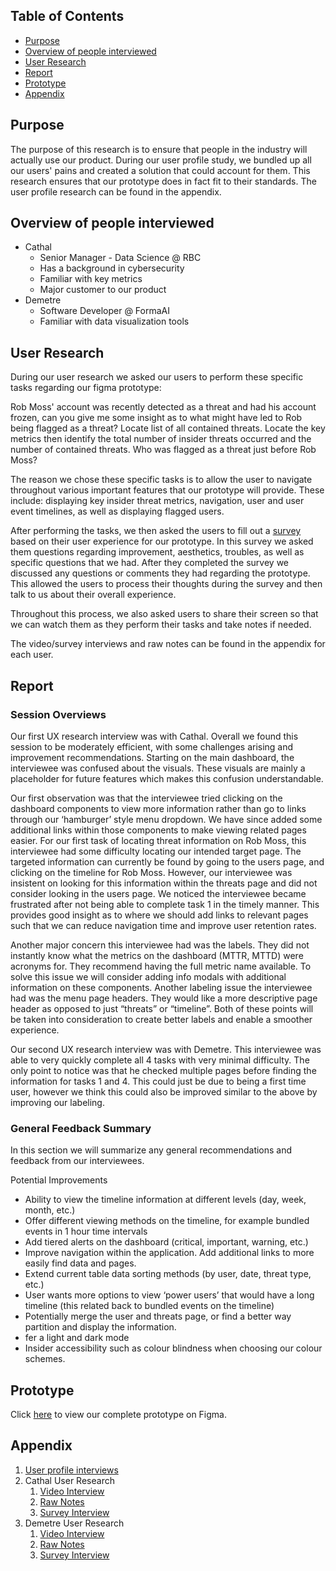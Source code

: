 Table of Contents
---
- [Purpose](#purpose)
- [Overview of people interviewed](#overview-of-people-interviewed)
- [User Research](#user-reserach)
- [Report](#report)
- [Prototype](#prototype)
- [Appendix](#appendix )

## Purpose
The purpose of this research is to ensure that people in the industry will actually use our product. During our user profile study, we bundled up all our users' pains and created a solution that could account for them. This research ensures that our prototype does in fact fit to their standards. The user profile research can be found in the appendix.

## Overview of people interviewed
* Cathal
    * Senior Manager - Data Science @ RBC
    * Has a background in cybersecurity
    * Familiar with key metrics
    * Major customer to our product
* Demetre
    * Software Developer @ FormaAI
    * Familiar with data visualization tools

## User Research
During our user research we asked our users to perform these specific tasks regarding our figma prototype:

Rob Moss' account was recently detected as a threat and had his account frozen, can you give me some insight as to what might have led to Rob being flagged as a threat?
Locate list of all contained threats.
Locate the key metrics then identify the total number of insider threats occurred and the number of contained threats.
Who was flagged as a threat just before Rob Moss?

The reason we chose these specific tasks is to allow the user to navigate throughout various important features that our prototype will provide. These include: displaying key insider threat metrics, navigation, user and user event timelines, as well as displaying flagged users.

After performing the tasks, we then asked the users to fill out a [survey](https://forms.gle/deeQj9E3tfbP1JBy8) based on their user experience for our prototype. In this survey we asked them questions regarding improvement, aesthetics, troubles, as well as specific questions that we had. After they completed the survey we discussed any questions or comments they had regarding the prototype. This allowed the users to process their thoughts during the survey and then talk to us about their overall experience.

Throughout this process, we also asked users to share their screen so that we can watch them as they perform their tasks and take notes if needed. 

The video/survey interviews and raw notes can be found in the appendix for each user.

## Report
### Session Overviews
Our first UX research interview was with Cathal. Overall we found this session to be moderately efficient, with some challenges arising and improvement recommendations. Starting on the main dashboard, the interviewee was confused about the visuals. These visuals are mainly a placeholder for future features which makes this confusion understandable. 

Our first observation was that the interviewee tried clicking on the dashboard components to view more information rather than go to links through our ‘hamburger’ style menu dropdown. We have since added some additional links within those components to make viewing related pages easier. For our first task of locating threat information on Rob Moss, this interviewee had some difficulty locating our intended target page. The targeted information can currently be found by going to the users page, and clicking on the timeline for Rob Moss. However, our interviewee was insistent on looking for this information within the threats page and did not consider looking in the users page. We noticed the interviewee became frustrated after not being able to complete task 1 in the timely manner. This provides good insight as to where we should add links to relevant pages such that we can reduce navigation time and improve user retention rates. 

Another major concern this interviewee had was the labels. They did not instantly know what the metrics on the dashboard (MTTR, MTTD) were acronyms for. They recommend having the full metric name available. To solve this issue we will consider adding info modals with additional information on these components. Another labeling issue the interviewee had was the menu page headers. They would like a more descriptive page header as opposed to just “threats” or “timeline”. Both of these points will be taken into consideration to create better labels and enable a smoother experience.

Our second UX research interview was with Demetre. This interviewee was able to very quickly complete all 4 tasks with very minimal difficulty. The only point to notice was that he checked multiple pages before finding the information for tasks 1 and 4. This could just be due to being a first time user, however we think this could also be improved similar to the above by improving our labeling. 


### General Feedback Summary
In this section we will summarize any general recommendations and feedback from our interviewees.

Potential Improvements

* Ability to view the timeline information at different levels (day, week, month, etc.)
* Offer different viewing methods on the timeline, for example bundled events in 1 hour time intervals
* Add tiered alerts on the dashboard (critical, important, warning, etc.)
* Improve navigation within the application. Add additional links to more easily find data and pages. 
* Extend current table data sorting methods (by user, date, threat type, etc.)
* User wants more options to view ‘power users’ that would have a long timeline (this related back to bundled events on the timeline)
* Potentially merge the user and threats page, or find a better way partition and display the information.
* fer a light and dark mode
* Insider accessibility such as colour blindness when choosing our colour schemes. 

## Prototype
Click [here](https://www.figma.com/proto/OwXj6Ij7pyiuH3K3YK4NyS/Cyberity-Prototype?node-id=109%3A53159&scaling=min-zoom) to view our complete prototype on Figma.

## Appendix

1. [User profile interviews](./data/user_profile_interviews.pdf)
2. Cathal User Research
    1. [Video Interview](https://utoronto.zoom.us/rec/share/a32A6IY2qVHLaKjjYpxD4RsqpI5f-huRwCPajzow2h9qYHqiFqbITlhRk3CQBKtS.6v-0pMG3g8d5SUIq)
    2. [Raw Notes](./data/user_research_cathal_rawnotes.txt)
    3. [Survey Interview](./data/user_research_cathal.pdf)
3. Demetre User Research
    1. [Video Interview](https://utoronto.zoom.us/rec/share/LwsuE5Dy_iAjw0urVDOuYtfEqeMMLEKSfxl8aFTxRpJhG-N9EASEgQjH_YqhS365.bMnWrnjcYKCpBodg)
    2. [Raw Notes](./data/user_research_demetre_rawnotes.txt)
    3. [Survey Interview](./data/user_research_demetre.pdf)
